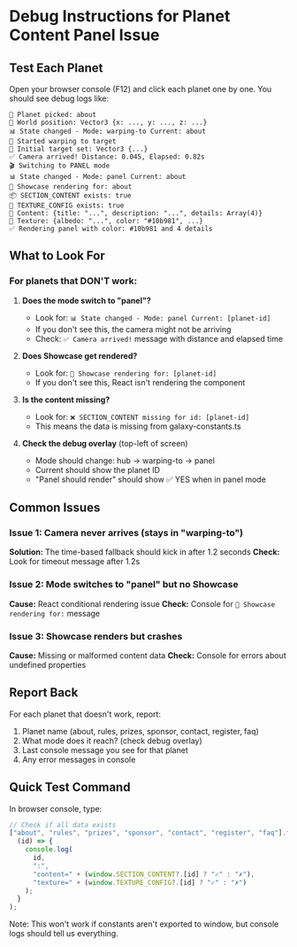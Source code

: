 # Debug Instructions for Planet Content Panel Issue

## Test Each Planet

Open your browser console (F12) and click each planet one by one. You should see debug logs like:

```
🎯 Planet picked: about
📍 World position: Vector3 {x: ..., y: ..., z: ...}
📊 State changed - Mode: warping-to Current: about
🚀 Started warping to target
🎯 Initial target set: Vector3 {...}
✅ Camera arrived! Distance: 0.045, Elapsed: 0.82s
🎬 Switching to PANEL mode
📊 State changed - Mode: panel Current: about
🎨 Showcase rendering for: about
📦 SECTION_CONTENT exists: true
🎨 TEXTURE_CONFIG exists: true
📄 Content: {title: "...", description: "...", details: Array(4)}
🎨 Texture: {albedo: "...", color: "#10b981", ...}
✅ Rendering panel with color: #10b981 and 4 details
```

## What to Look For

### For planets that DON'T work:

1. **Does the mode switch to "panel"?**

   - Look for: `📊 State changed - Mode: panel Current: [planet-id]`
   - If you don't see this, the camera might not be arriving
   - Check: `✅ Camera arrived!` message with distance and elapsed time

2. **Does Showcase get rendered?**

   - Look for: `🎨 Showcase rendering for: [planet-id]`
   - If you don't see this, React isn't rendering the component

3. **Is the content missing?**

   - Look for: `❌ SECTION_CONTENT missing for id: [planet-id]`
   - This means the data is missing from galaxy-constants.ts

4. **Check the debug overlay** (top-left of screen)
   - Mode should change: hub → warping-to → panel
   - Current should show the planet ID
   - "Panel should render" should show ✅ YES when in panel mode

## Common Issues

### Issue 1: Camera never arrives (stays in "warping-to")

**Solution:** The time-based fallback should kick in after 1.2 seconds
**Check:** Look for timeout message after 1.2s

### Issue 2: Mode switches to "panel" but no Showcase

**Cause:** React conditional rendering issue
**Check:** Console for `🎨 Showcase rendering for:` message

### Issue 3: Showcase renders but crashes

**Cause:** Missing or malformed content data
**Check:** Console for errors about undefined properties

## Report Back

For each planet that doesn't work, report:

1. Planet name (about, rules, prizes, sponsor, contact, register, faq)
2. What mode does it reach? (check debug overlay)
3. Last console message you see for that planet
4. Any error messages in console

## Quick Test Command

In browser console, type:

```javascript
// Check if all data exists
["about", "rules", "prizes", "sponsor", "contact", "register", "faq"].forEach(
  (id) => {
    console.log(
      id,
      ":",
      "content=" + (window.SECTION_CONTENT?.[id] ? "✓" : "✗"),
      "texture=" + (window.TEXTURE_CONFIG?.[id] ? "✓" : "✗")
    );
  }
);
```

Note: This won't work if constants aren't exported to window, but console logs should tell us everything.
